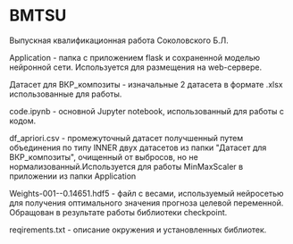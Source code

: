 # BMTSU

Выпускная квалификационная работа Соколовского Б.Л. 

Application - папка с приложением flask и сохраненной моделью нейронной сети. Используется для размещения на web-сервере.

Датасет для ВКР_композиты - изначальные 2 датасета в формате .xlsx использованные для работы.

code.ipynb - основной Jupyter notebook, использованный для работы с кодом.

df_apriori.csv - промежуточный датасет получшенный путем объединения по типу INNER двух датасетов из папки "Датасет для ВКР_композиты", очищенный от выбросов, но не нормализованный.Используется для работы MinMaxScaler в приложении из папки Application

Weights-001--0.14651.hdf5 - файл с весами, используемый нейросетью для получения оптимального значения прогноза целевой переменной. Обращован в результате работы библиотеки checkpoint.

reqirements.txt - описание окружения и установленных библиотек.

